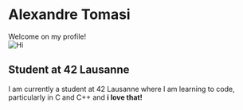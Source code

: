 # Alexandre Tomasi
Welcome on my profile! \
![Hi](https://media1.tenor.com/m/pvFJwncehzIAAAAC/hello-there-private-from-penguins-of-madagascar.gif)
## Student at 42 Lausanne
I am currently a student at 42 Lausanne where I am learning to code, particularly in C and C++ and **i love that!**



